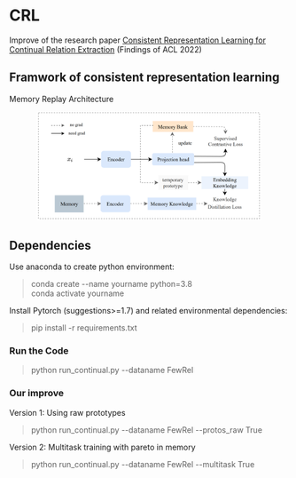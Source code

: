 # CRL
Improve of the research paper [Consistent Representation Learning for Continual Relation Extraction](https://arxiv.org/abs/2203.02721) (Findings of ACL 2022)

## Framwork of consistent representation learning

Memory Replay Architecture

<div align="center">
<img src=figs/crl.png width=80% />
</div>

## Dependencies

Use anaconda to create python environment:

> conda create --name yourname python=3.8 \
> conda activate yourname

Install Pytorch (suggestions>=1.7) and related environmental dependencies:

> pip install -r requirements.txt


### Run the Code

> python run_continual.py --dataname FewRel

### Our improve
Version 1: Using raw prototypes
> python run_continual.py --dataname FewRel --protos_raw True

Version 2: Multitask training with pareto in memory
> python run_continual.py --dataname FewRel --multitask True

